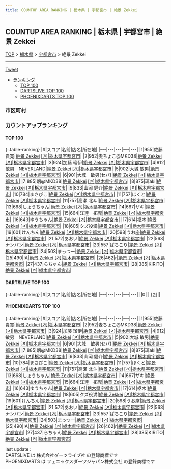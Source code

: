```yaml
---
title: COUNTUP AREA RANKING | 栃木県 | 宇都宮市 | 絶景 Zekkei
---
```

## COUNTUP AREA RANKING | 栃木県 | 宇都宮市 | 絶景 Zekkei

[TOP](/darts/rank/) > [栃木県](/darts/rank/栃木県/) > [宇都宮市](/darts/rank/栃木県/宇都宮市/) > 絶景 Zekkei

___

<a href="https://twitter.com/share?ref_src=twsrc%5Etfw" data-text="COUNTUP AREA RANKING | 栃木県宇都宮市絶景 Zekkei" class="twitter-share-button" data-hashtags="DARTSLIVE,PHOENIXDARTS,darts,ダーツ" data-show-count="false">Tweet</a>

* [ランキング](#カウントアップランキング)
    * [TOP 100](#top-100)
    * [DARTSLIVE TOP 100](#dartslive-top-100)
    * [PHOENIXDARTS TOP 100](#phoenixdarts-top-100)

### 市区町村

<ul>

</ul>

### カウントアップランキング

#### TOP 100



{:.table-ranking}
|#|スコア|名前|店名|所在地|
|---|---|---|---|---|
|1|955|<span class="rank-name-pd"><span class="pro-icon-pd"></span>佐藤 貴寛</span>|<a href="/darts/rank/shops/71994.html">絶景 Zekkei</a> <a href="https://vs.phoenixdarts.com/jp/shop/shopDetailInfo/s_71994?s_seq=71994">[↗]</a>|<a href="/darts/rank/栃木県/宇都宮市">栃木県宇都宮市</a>|
|2|952|<span class="rank-name-pd">麦ちょこ@MKD38</span>|<a href="/darts/rank/shops/71994.html">絶景 Zekkei</a> <a href="https://vs.phoenixdarts.com/jp/shop/shopDetailInfo/s_71994?s_seq=71994">[↗]</a>|<a href="/darts/rank/栃木県/宇都宮市">栃木県宇都宮市</a>|
|3|924|<span class="rank-name-pd">加藤 瑠伊</span>|<a href="/darts/rank/shops/71994.html">絶景 Zekkei</a> <a href="https://vs.phoenixdarts.com/jp/shop/shopDetailInfo/s_71994?s_seq=71994">[↗]</a>|<a href="/darts/rank/栃木県/宇都宮市">栃木県宇都宮市</a>|
|4|912|<span class="rank-name-pd">敏男　NEVERLAND</span>|<a href="/darts/rank/shops/71994.html">絶景 Zekkei</a> <a href="https://vs.phoenixdarts.com/jp/shop/shopDetailInfo/s_71994?s_seq=71994">[↗]</a>|<a href="/darts/rank/栃木県/宇都宮市">栃木県宇都宮市</a>|
|5|902|<span class="rank-name-pd">大城 敏男</span>|<a href="/darts/rank/shops/71994.html">絶景 Zekkei</a> <a href="https://vs.phoenixdarts.com/jp/shop/shopDetailInfo/s_71994?s_seq=71994">[↗]</a>|<a href="/darts/rank/栃木県/宇都宮市">栃木県宇都宮市</a>|
|6|901|<span class="rank-name-pd">大城　敏男(セパ)</span>|<a href="/darts/rank/shops/71994.html">絶景 Zekkei</a> <a href="https://vs.phoenixdarts.com/jp/shop/shopDetailInfo/s_71994?s_seq=71994">[↗]</a>|<a href="/darts/rank/栃木県/宇都宮市">栃木県宇都宮市</a>|
|7|885|<span class="rank-name-pd">烟@MKD38</span>|<a href="/darts/rank/shops/71994.html">絶景 Zekkei</a> <a href="https://vs.phoenixdarts.com/jp/shop/shopDetailInfo/s_71994?s_seq=71994">[↗]</a>|<a href="/darts/rank/栃木県/宇都宮市">栃木県宇都宮市</a>|
|8|875|<span class="rank-name-pd">璃aki</span>|<a href="/darts/rank/shops/71994.html">絶景 Zekkei</a> <a href="https://vs.phoenixdarts.com/jp/shop/shopDetailInfo/s_71994?s_seq=71994">[↗]</a>|<a href="/darts/rank/栃木県/宇都宮市">栃木県宇都宮市</a>|
|9|833|<span class="rank-name-pd">山岡 健介</span>|<a href="/darts/rank/shops/71994.html">絶景 Zekkei</a> <a href="https://vs.phoenixdarts.com/jp/shop/shopDetailInfo/s_71994?s_seq=71994">[↗]</a>|<a href="/darts/rank/栃木県/宇都宮市">栃木県宇都宮市</a>|
|10|784|<span class="rank-name-pd">まさぴこ</span>|<a href="/darts/rank/shops/71994.html">絶景 Zekkei</a> <a href="https://vs.phoenixdarts.com/jp/shop/shopDetailInfo/s_71994?s_seq=71994">[↗]</a>|<a href="/darts/rank/栃木県/宇都宮市">栃木県宇都宮市</a>|
|11|757|<span class="rank-name-pd">ほくと</span>|<a href="/darts/rank/shops/71994.html">絶景 Zekkei</a> <a href="https://vs.phoenixdarts.com/jp/shop/shopDetailInfo/s_71994?s_seq=71994">[↗]</a>|<a href="/darts/rank/栃木県/宇都宮市">栃木県宇都宮市</a>|
|11|757|<span class="rank-name-pd"><span class="pro-icon-pd"></span>高瀬 北斗</span>|<a href="/darts/rank/shops/71994.html">絶景 Zekkei</a> <a href="https://vs.phoenixdarts.com/jp/shop/shopDetailInfo/s_71994?s_seq=71994">[↗]</a>|<a href="/darts/rank/栃木県/宇都宮市">栃木県宇都宮市</a>|
|13|668|<span class="rank-name-pd">しょうちゃん</span>|<a href="/darts/rank/shops/71994.html">絶景 Zekkei</a> <a href="https://vs.phoenixdarts.com/jp/shop/shopDetailInfo/s_71994?s_seq=71994">[↗]</a>|<a href="/darts/rank/栃木県/宇都宮市">栃木県宇都宮市</a>|
|14|667|<span class="rank-name-pd">ザキ</span>|<a href="/darts/rank/shops/71994.html">絶景 Zekkei</a> <a href="https://vs.phoenixdarts.com/jp/shop/shopDetailInfo/s_71994?s_seq=71994">[↗]</a>|<a href="/darts/rank/栃木県/宇都宮市">栃木県宇都宮市</a>|
|15|664|<span class="rank-name-pd">江連　拓児</span>|<a href="/darts/rank/shops/71994.html">絶景 Zekkei</a> <a href="https://vs.phoenixdarts.com/jp/shop/shopDetailInfo/s_71994?s_seq=71994">[↗]</a>|<a href="/darts/rank/栃木県/宇都宮市">栃木県宇都宮市</a>|
|16|643|<span class="rank-name-pd">ゆうちゃん</span>|<a href="/darts/rank/shops/71994.html">絶景 Zekkei</a> <a href="https://vs.phoenixdarts.com/jp/shop/shopDetailInfo/s_71994?s_seq=71994">[↗]</a>|<a href="/darts/rank/栃木県/宇都宮市">栃木県宇都宮市</a>|
|17|614|<span class="rank-name-pd">枢木</span>|<a href="/darts/rank/shops/71994.html">絶景 Zekkei</a> <a href="https://vs.phoenixdarts.com/jp/shop/shopDetailInfo/s_71994?s_seq=71994">[↗]</a>|<a href="/darts/rank/栃木県/宇都宮市">栃木県宇都宮市</a>|
|18|605|<span class="rank-name-pd">クズ役満</span>|<a href="/darts/rank/shops/71994.html">絶景 Zekkei</a> <a href="https://vs.phoenixdarts.com/jp/shop/shopDetailInfo/s_71994?s_seq=71994">[↗]</a>|<a href="/darts/rank/栃木県/宇都宮市">栃木県宇都宮市</a>|
|19|601|<span class="rank-name-pd">けんちん</span>|<a href="/darts/rank/shops/71994.html">絶景 Zekkei</a> <a href="https://vs.phoenixdarts.com/jp/shop/shopDetailInfo/s_71994?s_seq=71994">[↗]</a>|<a href="/darts/rank/栃木県/宇都宮市">栃木県宇都宮市</a>|
|20|598|<span class="rank-name-pd">うお座</span>|<a href="/darts/rank/shops/71994.html">絶景 Zekkei</a> <a href="https://vs.phoenixdarts.com/jp/shop/shopDetailInfo/s_71994?s_seq=71994">[↗]</a>|<a href="/darts/rank/栃木県/宇都宮市">栃木県宇都宮市</a>|
|21|572|<span class="rank-name-pd">あおい</span>|<a href="/darts/rank/shops/71994.html">絶景 Zekkei</a> <a href="https://vs.phoenixdarts.com/jp/shop/shopDetailInfo/s_71994?s_seq=71994">[↗]</a>|<a href="/darts/rank/栃木県/宇都宮市">栃木県宇都宮市</a>|
|22|563|<span class="rank-name-pd">ナンパン</span>|<a href="/darts/rank/shops/71994.html">絶景 Zekkei</a> <a href="https://vs.phoenixdarts.com/jp/shop/shopDetailInfo/s_71994?s_seq=71994">[↗]</a>|<a href="/darts/rank/栃木県/宇都宮市">栃木県宇都宮市</a>|
|23|557|<span class="rank-name-pd">ぱちこり</span>|<a href="/darts/rank/shops/71994.html">絶景 Zekkei</a> <a href="https://vs.phoenixdarts.com/jp/shop/shopDetailInfo/s_71994?s_seq=71994">[↗]</a>|<a href="/darts/rank/栃木県/宇都宮市">栃木県宇都宮市</a>|
|24|503|<span class="rank-name-pd">まっつー</span>|<a href="/darts/rank/shops/71994.html">絶景 Zekkei</a> <a href="https://vs.phoenixdarts.com/jp/shop/shopDetailInfo/s_71994?s_seq=71994">[↗]</a>|<a href="/darts/rank/栃木県/宇都宮市">栃木県宇都宮市</a>|
|25|490|<span class="rank-name-pd">IA</span>|<a href="/darts/rank/shops/71994.html">絶景 Zekkei</a> <a href="https://vs.phoenixdarts.com/jp/shop/shopDetailInfo/s_71994?s_seq=71994">[↗]</a>|<a href="/darts/rank/栃木県/宇都宮市">栃木県宇都宮市</a>|
|26|462|<span class="rank-name-pd">r</span>|<a href="/darts/rank/shops/71994.html">絶景 Zekkei</a> <a href="https://vs.phoenixdarts.com/jp/shop/shopDetailInfo/s_71994?s_seq=71994">[↗]</a>|<a href="/darts/rank/栃木県/宇都宮市">栃木県宇都宮市</a>|
|27|437|<span class="rank-name-pd">らちゃん</span>|<a href="/darts/rank/shops/71994.html">絶景 Zekkei</a> <a href="https://vs.phoenixdarts.com/jp/shop/shopDetailInfo/s_71994?s_seq=71994">[↗]</a>|<a href="/darts/rank/栃木県/宇都宮市">栃木県宇都宮市</a>|
|28|385|<span class="rank-name-pd">KIRITO</span>|<a href="/darts/rank/shops/71994.html">絶景 Zekkei</a> <a href="https://vs.phoenixdarts.com/jp/shop/shopDetailInfo/s_71994?s_seq=71994">[↗]</a>|<a href="/darts/rank/栃木県/宇都宮市">栃木県宇都宮市</a>|


#### DARTSLIVE TOP 100



{:.table-ranking}
|#|スコア|名前|店名|所在地|
|---|---|---|---|---|
||0|<span class="rank-name-dl"> </span>|<a href="/darts/rank/shops/.html"></a> <a href="">[↗]</a>|<a href="/darts/rank//"></a>|


#### PHOENIXDARTS TOP 100



{:.table-ranking}
|#|スコア|名前|店名|所在地|
|---|---|---|---|---|
|1|955|<span class="rank-name-pd"><span class="pro-icon-pd"></span>佐藤 貴寛</span>|<a href="/darts/rank/shops/71994.html">絶景 Zekkei</a> <a href="https://vs.phoenixdarts.com/jp/shop/shopDetailInfo/s_71994?s_seq=71994">[↗]</a>|<a href="/darts/rank/栃木県/宇都宮市">栃木県宇都宮市</a>|
|2|952|<span class="rank-name-pd">麦ちょこ@MKD38</span>|<a href="/darts/rank/shops/71994.html">絶景 Zekkei</a> <a href="https://vs.phoenixdarts.com/jp/shop/shopDetailInfo/s_71994?s_seq=71994">[↗]</a>|<a href="/darts/rank/栃木県/宇都宮市">栃木県宇都宮市</a>|
|3|924|<span class="rank-name-pd">加藤 瑠伊</span>|<a href="/darts/rank/shops/71994.html">絶景 Zekkei</a> <a href="https://vs.phoenixdarts.com/jp/shop/shopDetailInfo/s_71994?s_seq=71994">[↗]</a>|<a href="/darts/rank/栃木県/宇都宮市">栃木県宇都宮市</a>|
|4|912|<span class="rank-name-pd">敏男　NEVERLAND</span>|<a href="/darts/rank/shops/71994.html">絶景 Zekkei</a> <a href="https://vs.phoenixdarts.com/jp/shop/shopDetailInfo/s_71994?s_seq=71994">[↗]</a>|<a href="/darts/rank/栃木県/宇都宮市">栃木県宇都宮市</a>|
|5|902|<span class="rank-name-pd">大城 敏男</span>|<a href="/darts/rank/shops/71994.html">絶景 Zekkei</a> <a href="https://vs.phoenixdarts.com/jp/shop/shopDetailInfo/s_71994?s_seq=71994">[↗]</a>|<a href="/darts/rank/栃木県/宇都宮市">栃木県宇都宮市</a>|
|6|901|<span class="rank-name-pd">大城　敏男(セパ)</span>|<a href="/darts/rank/shops/71994.html">絶景 Zekkei</a> <a href="https://vs.phoenixdarts.com/jp/shop/shopDetailInfo/s_71994?s_seq=71994">[↗]</a>|<a href="/darts/rank/栃木県/宇都宮市">栃木県宇都宮市</a>|
|7|885|<span class="rank-name-pd">烟@MKD38</span>|<a href="/darts/rank/shops/71994.html">絶景 Zekkei</a> <a href="https://vs.phoenixdarts.com/jp/shop/shopDetailInfo/s_71994?s_seq=71994">[↗]</a>|<a href="/darts/rank/栃木県/宇都宮市">栃木県宇都宮市</a>|
|8|875|<span class="rank-name-pd">璃aki</span>|<a href="/darts/rank/shops/71994.html">絶景 Zekkei</a> <a href="https://vs.phoenixdarts.com/jp/shop/shopDetailInfo/s_71994?s_seq=71994">[↗]</a>|<a href="/darts/rank/栃木県/宇都宮市">栃木県宇都宮市</a>|
|9|833|<span class="rank-name-pd">山岡 健介</span>|<a href="/darts/rank/shops/71994.html">絶景 Zekkei</a> <a href="https://vs.phoenixdarts.com/jp/shop/shopDetailInfo/s_71994?s_seq=71994">[↗]</a>|<a href="/darts/rank/栃木県/宇都宮市">栃木県宇都宮市</a>|
|10|784|<span class="rank-name-pd">まさぴこ</span>|<a href="/darts/rank/shops/71994.html">絶景 Zekkei</a> <a href="https://vs.phoenixdarts.com/jp/shop/shopDetailInfo/s_71994?s_seq=71994">[↗]</a>|<a href="/darts/rank/栃木県/宇都宮市">栃木県宇都宮市</a>|
|11|757|<span class="rank-name-pd">ほくと</span>|<a href="/darts/rank/shops/71994.html">絶景 Zekkei</a> <a href="https://vs.phoenixdarts.com/jp/shop/shopDetailInfo/s_71994?s_seq=71994">[↗]</a>|<a href="/darts/rank/栃木県/宇都宮市">栃木県宇都宮市</a>|
|11|757|<span class="rank-name-pd"><span class="pro-icon-pd"></span>高瀬 北斗</span>|<a href="/darts/rank/shops/71994.html">絶景 Zekkei</a> <a href="https://vs.phoenixdarts.com/jp/shop/shopDetailInfo/s_71994?s_seq=71994">[↗]</a>|<a href="/darts/rank/栃木県/宇都宮市">栃木県宇都宮市</a>|
|13|668|<span class="rank-name-pd">しょうちゃん</span>|<a href="/darts/rank/shops/71994.html">絶景 Zekkei</a> <a href="https://vs.phoenixdarts.com/jp/shop/shopDetailInfo/s_71994?s_seq=71994">[↗]</a>|<a href="/darts/rank/栃木県/宇都宮市">栃木県宇都宮市</a>|
|14|667|<span class="rank-name-pd">ザキ</span>|<a href="/darts/rank/shops/71994.html">絶景 Zekkei</a> <a href="https://vs.phoenixdarts.com/jp/shop/shopDetailInfo/s_71994?s_seq=71994">[↗]</a>|<a href="/darts/rank/栃木県/宇都宮市">栃木県宇都宮市</a>|
|15|664|<span class="rank-name-pd">江連　拓児</span>|<a href="/darts/rank/shops/71994.html">絶景 Zekkei</a> <a href="https://vs.phoenixdarts.com/jp/shop/shopDetailInfo/s_71994?s_seq=71994">[↗]</a>|<a href="/darts/rank/栃木県/宇都宮市">栃木県宇都宮市</a>|
|16|643|<span class="rank-name-pd">ゆうちゃん</span>|<a href="/darts/rank/shops/71994.html">絶景 Zekkei</a> <a href="https://vs.phoenixdarts.com/jp/shop/shopDetailInfo/s_71994?s_seq=71994">[↗]</a>|<a href="/darts/rank/栃木県/宇都宮市">栃木県宇都宮市</a>|
|17|614|<span class="rank-name-pd">枢木</span>|<a href="/darts/rank/shops/71994.html">絶景 Zekkei</a> <a href="https://vs.phoenixdarts.com/jp/shop/shopDetailInfo/s_71994?s_seq=71994">[↗]</a>|<a href="/darts/rank/栃木県/宇都宮市">栃木県宇都宮市</a>|
|18|605|<span class="rank-name-pd">クズ役満</span>|<a href="/darts/rank/shops/71994.html">絶景 Zekkei</a> <a href="https://vs.phoenixdarts.com/jp/shop/shopDetailInfo/s_71994?s_seq=71994">[↗]</a>|<a href="/darts/rank/栃木県/宇都宮市">栃木県宇都宮市</a>|
|19|601|<span class="rank-name-pd">けんちん</span>|<a href="/darts/rank/shops/71994.html">絶景 Zekkei</a> <a href="https://vs.phoenixdarts.com/jp/shop/shopDetailInfo/s_71994?s_seq=71994">[↗]</a>|<a href="/darts/rank/栃木県/宇都宮市">栃木県宇都宮市</a>|
|20|598|<span class="rank-name-pd">うお座</span>|<a href="/darts/rank/shops/71994.html">絶景 Zekkei</a> <a href="https://vs.phoenixdarts.com/jp/shop/shopDetailInfo/s_71994?s_seq=71994">[↗]</a>|<a href="/darts/rank/栃木県/宇都宮市">栃木県宇都宮市</a>|
|21|572|<span class="rank-name-pd">あおい</span>|<a href="/darts/rank/shops/71994.html">絶景 Zekkei</a> <a href="https://vs.phoenixdarts.com/jp/shop/shopDetailInfo/s_71994?s_seq=71994">[↗]</a>|<a href="/darts/rank/栃木県/宇都宮市">栃木県宇都宮市</a>|
|22|563|<span class="rank-name-pd">ナンパン</span>|<a href="/darts/rank/shops/71994.html">絶景 Zekkei</a> <a href="https://vs.phoenixdarts.com/jp/shop/shopDetailInfo/s_71994?s_seq=71994">[↗]</a>|<a href="/darts/rank/栃木県/宇都宮市">栃木県宇都宮市</a>|
|23|557|<span class="rank-name-pd">ぱちこり</span>|<a href="/darts/rank/shops/71994.html">絶景 Zekkei</a> <a href="https://vs.phoenixdarts.com/jp/shop/shopDetailInfo/s_71994?s_seq=71994">[↗]</a>|<a href="/darts/rank/栃木県/宇都宮市">栃木県宇都宮市</a>|
|24|503|<span class="rank-name-pd">まっつー</span>|<a href="/darts/rank/shops/71994.html">絶景 Zekkei</a> <a href="https://vs.phoenixdarts.com/jp/shop/shopDetailInfo/s_71994?s_seq=71994">[↗]</a>|<a href="/darts/rank/栃木県/宇都宮市">栃木県宇都宮市</a>|
|25|490|<span class="rank-name-pd">IA</span>|<a href="/darts/rank/shops/71994.html">絶景 Zekkei</a> <a href="https://vs.phoenixdarts.com/jp/shop/shopDetailInfo/s_71994?s_seq=71994">[↗]</a>|<a href="/darts/rank/栃木県/宇都宮市">栃木県宇都宮市</a>|
|26|462|<span class="rank-name-pd">r</span>|<a href="/darts/rank/shops/71994.html">絶景 Zekkei</a> <a href="https://vs.phoenixdarts.com/jp/shop/shopDetailInfo/s_71994?s_seq=71994">[↗]</a>|<a href="/darts/rank/栃木県/宇都宮市">栃木県宇都宮市</a>|
|27|437|<span class="rank-name-pd">らちゃん</span>|<a href="/darts/rank/shops/71994.html">絶景 Zekkei</a> <a href="https://vs.phoenixdarts.com/jp/shop/shopDetailInfo/s_71994?s_seq=71994">[↗]</a>|<a href="/darts/rank/栃木県/宇都宮市">栃木県宇都宮市</a>|
|28|385|<span class="rank-name-pd">KIRITO</span>|<a href="/darts/rank/shops/71994.html">絶景 Zekkei</a> <a href="https://vs.phoenixdarts.com/jp/shop/shopDetailInfo/s_71994?s_seq=71994">[↗]</a>|<a href="/darts/rank/栃木県/宇都宮市">栃木県宇都宮市</a>|


<div class="footer border-top border-gray-light mt-5 pt-3 text-right text-gray">
    last update : <span style="font-weight: italic" id="foot_last_modified"></span><br />
    DARTSLIVE は 株式会社ダーツライブ社 の登録商標です<br />
    PHOENIXDARTS は フェニックスダーツジャパン株式会社 の登録商標です<br />
</div>

<script src="https://cdnjs.cloudflare.com/ajax/libs/jquery.tablesorter/2.31.3/js/jquery.tablesorter.min.js" integrity="sha512-qzgd5cYSZcosqpzpn7zF2ZId8f/8CHmFKZ8j7mU4OUXTNRd5g+ZHBPsgKEwoqxCtdQvExE5LprwwPAgoicguNg==" crossorigin="anonymous" referrerpolicy="no-referrer"></script>
<link rel="stylesheet" href="https://cdnjs.cloudflare.com/ajax/libs/jquery.tablesorter/2.31.3/css/theme.default.min.css" integrity="sha512-wghhOJkjQX0Lh3NSWvNKeZ0ZpNn+SPVXX1Qyc9OCaogADktxrBiBdKGDoqVUOyhStvMBmJQ8ZdMHiR3wuEq8+w==" crossorigin="anonymous" referrerpolicy="no-referrer" />
<script>
$(function() {
    $(".table-ranking").tablesorter({sortList:[[0, 0]]});
    $("#foot_last_modified").text(formatDate(new Date(document.lastModified), 'yyyy-MM-dd HH:mm:ss'));
});
</script>

<script async src="https://platform.twitter.com/widgets.js" charset="utf-8"></script>